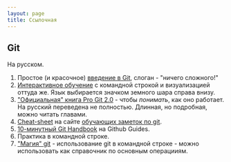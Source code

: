 ```yaml
---
layout: page
title: Ссылочная
---
```


## Git

На русском.

1. Простое (и красочное) [введение в Git](http://rogerdudler.github.io/git-guide/index.ru.html), слоган - "ничего сложного!"
2. [Интерактивное обучение](https://learngitbranching.js.org/)  с командной строкой и визуализацией оттуда же.
Язык выбирается значком земного шара справа внизу.
3. ["Официальная" книга Pro Git 2.0](https://git-scm.com/book/ru/v2) - чтобы _понимать_, как оно работает. На русский переведена не полностью. Длинная, но подробная, можно читать главами.
4. [Cheat-sheet](https://github.github.com/training-kit/downloads/ru/github-git-cheat-sheet/) на сайте [обучающих заметок по git](http://try.github.io/).
5. [10-минутный Git Handbook](https://guides.github.com/introduction/git-handbook/) на Github Guides.
6. Практика в командной строке.
7. ["Магия" git](https://habr.com/ru/post/60347/) - использование git в командной строке - можно использовать как справочник по основным операцииям.

<!-- ### Github -->
